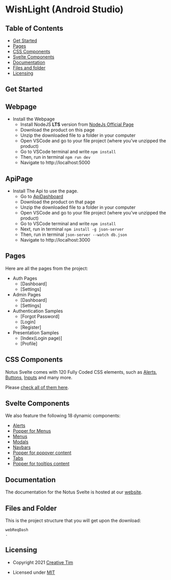 # WishLight (Android Studio)
## Table of Contents

- [Get Started](#get-started)
- [Pages](#pages)
- [CSS Components](#css-components)
- [Svelte Components](#svelte-components)
- [Documentation](#documentation)
- [Files and folder](#files-and-folder)
- [Licensing](#licensing)

## Get Started

## Webpage
- Install the Webpage
  - Install NodeJS **LTS** version from <a href="https://nodejs.org/en/">NodeJs Official Page</a>
  - Download the product on this page
  - Unzip the downloaded file to a folder in your computer
  - Open VSCode and go to your file project (where you’ve unzipped the product)
  - Go to VSCode terminal and write `npm install`
  - Then, run in terminal `npm run dev`
  - Navigate to http://localhost:5000

## ApiPage
- Install The Api to use the page.
  - Go to [ApiDashboard](https://github.com/Amado-Melguizo/ProyectDashboardApi.git)
  - Download the product on that page
  - Unzip the downloaded file to a folder in your computer
  - Open VSCode and go to your file project (where you’ve unzipped the product)
  - Go to VSCode terminal and write `npm install`
  - Next, run in terminal `npm install -g json-server` 
  - Then, run in terminal `json-server --watch db.json`
  - Navigate to http://localhost:3000

## Pages

Here are all the pages from the project:
- Auth Pages
  - [Dashboard]
  - [Settings]
- Admin Pages
  - [Dashboard]
  - [Settings]
- Authentication Samples
  - [Forgot Password]
  - [Login]
  - [Register]
- Presentation Samples
  - [Index(Login page)]
  - [Profile]

## CSS Components

Notus Svelte comes with 120 Fully Coded CSS elements, such as [Alerts](https://www.creative-tim.com/learning-lab/tailwind/svelte/alerts/notus?ref=ns-github-readme), [Buttons](https://www.creative-tim.com/learning-lab/tailwind/svelte/buttons/notus?ref=ns-github-readme), [Inputs](https://www.creative-tim.com/learning-lab/tailwind/svelte/inputs/notus?ref=ns-github-readme) and many more.

Please [check all of them here](https://www.creative-tim.com/learning-lab/tailwind/svelte/alerts/notus?ref=ns-github-readme).

## Svelte Components

We also feature the following 18 dynamic components:

- [Alerts](https://www.creative-tim.com/learning-lab/tailwind/svelte/alerts/notus?tws=twr-github-readme)
- [Popper for Menus](https://www.creative-tim.com/learning-lab/tailwind/svelte/dropdowns/notus?tws=twr-github-readme)
- [Menus](https://www.creative-tim.com/learning-lab/tailwind/svelte/menus/notus?ref=ns-github-readme)
- [Modals](https://www.creative-tim.com/learning-lab/tailwind/svelte/modals/notus?ref=ns-github-readme)
- [Navbars](https://www.creative-tim.com/learning-lab/tailwind/svelte/navbar/notus?ref=ns-github-readme)
- [Popper for popover content](https://www.creative-tim.com/learning-lab/tailwind/svelte/popovers/notus?ref=ns-github-readme)
- [Tabs](https://www.creative-tim.com/learning-lab/tailwind/svelte/tabs/notus?ref=ns-github-readme)
- [Popper for tooltips content](https://www.creative-tim.com/learning-lab/tailwind/svelte/tooltips/notus?ref=ns-github-readme)

## Documentation

The documentation for the Notus Svelte is hosted at our <a href="https://www.creative-tim.com/learning-lab/tailwind/svelte/overview/notus?ref=ns-readme" target="_blank">website</a>.

## Files and Folder

This is the project structure that you will get upon the download:

```
webReqDash
.

```

## Licensing

- Copyright 2021 <a href="https://www.creative-tim.com/?ref=ns-readme" target="_blank">Creative Tim</a>

- Licensed under <a href="https://github.com/creativetimofficial/notus-svelte/blob/main/LICENSE.md" target="_blank">MIT</a>
